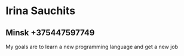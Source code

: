 # Irina Sauchits
## Minsk +375447597749
My goals are to learn a new programming language and get a new job 
